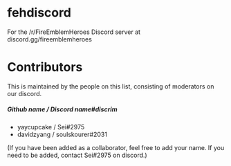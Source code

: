 # fehdiscord
For the /r/FireEmblemHeroes Discord server at discord.gg/fireemblemheroes

# Contributors
This is maintained by the people on this list, consisting of moderators on our discord.

##### Github name / Discord name#discrim
- yaycupcake / Sei#2975
- davidzyang / soulskourer#2031

(If you have been added as a collaborator, feel free to add your name. If you need to be added, contact Sei#2975 on discord.)
